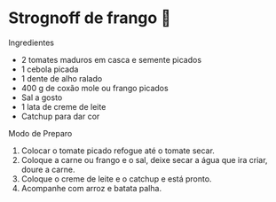 # Strognoff de frango :chicken:

Ingredientes

- 2 tomates maduros em casca e semente picados
- 1 cebola picada
- 1 dente de alho ralado
- 400 g de coxão mole ou frango picados
- Sal a gosto
- 1 lata de creme de leite
- Catchup para dar cor

Modo de Preparo

1. Colocar o tomate picado refogue até o tomate secar.
2. Coloque a carne ou frango e o sal, deixe secar a água que ira criar, doure a carne.
3. Coloque o creme de leite e o catchup e está pronto.
4. Acompanhe com arroz e batata palha.